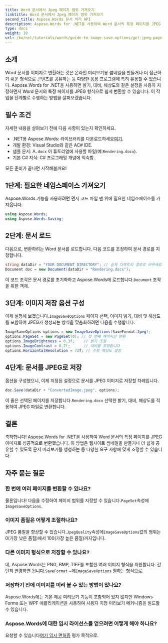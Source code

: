 ```yaml
---
title: Word 문서에서 Jpeg 페이지 범위 가져오기
linktitle: Word 문서에서 Jpeg 페이지 범위 가져오기
second_title: Aspose.Words 문서 처리 API
description: Aspose.Words for .NET을 사용하여 Word 문서의 특정 페이지를 JPEG 이미지로 쉽게 변환하는 방법을 알아보세요. 이 포괄적인 가이드는 문서 로딩 및 이미지 설정 구성부터 JPEG로 저장까지 모든 것을 다룹니다.
type: docs
weight: 10
url: /ko/net/tutorials/words/guide-to-image-save-options/get-jpeg-page-range-word-document/
---
```

## 소개

Word 문서를 이미지로 변환하는 것은 온라인 미리보기용 썸네일을 만들거나 더 접근하기 쉬운 형식으로 콘텐츠를 공유하는 등 다양한 응용 프로그램에 특히 유용할 수 있습니다. Aspose.Words for .NET을 사용하면 밝기, 대비, 해상도와 같은 설정을 사용자 지정하면서 Word 문서의 특정 페이지를 JPEG 형식으로 쉽게 변환할 수 있습니다. 이 작업을 단계별로 수행하는 방법을 살펴보겠습니다.

## 필수 조건

자세한 내용을 살펴보기 전에 다음 사항이 있는지 확인하세요.

-  .NET용 Aspose.Words: 라이브러리를 다운로드하세요[여기](https://releases.aspose.com/words/net/).
- 개발 환경: Visual Studio와 같은 AC# IDE.
-  샘플 문서: A`.docx` 이 튜토리얼에 사용할 파일(예:`Rendering.docx`).
- 기본 C# 지식: C# 프로그래밍 개념에 익숙함.

모든 준비가 끝나면 시작해볼까요!

## 1단계: 필요한 네임스페이스 가져오기

Aspose.Words 기능을 사용하려면 먼저 코드 파일 맨 위에 필요한 네임스페이스를 가져옵니다.

```csharp
using Aspose.Words;
using Aspose.Words.Saving;
```

## 2단계: 문서 로드

다음으로, 변환하려는 Word 문서를 로드합니다. 다음 코드를 조정하여 문서 경로를 지정합니다.

```csharp
string dataDir = "YOUR DOCUMENT DIRECTORY"; // 실제 디렉토리 경로로 바꾸세요
Document doc = new Document(dataDir + "Rendering.docx");
```

이 코드 조각은 문서 경로를 초기화하고 Aspose.Words에 로드합니다.`Document` 조작을 위한 객체.

## 3단계: 이미지 저장 옵션 구성

 이제 설정해 보겠습니다.`ImageSaveOptions` 페이지 선택, 이미지 밝기, 대비 및 해상도를 포함하여 JPEG가 생성되는 방식을 맞춤화하려면 다음을 수행합니다.

```csharp
ImageSaveOptions options = new ImageSaveOptions(SaveFormat.Jpeg);
options.PageSet = new PageSet(0); // 첫 번째 페이지만 변환
options.ImageBrightness = 0.3f;    // 밝기 조절
options.ImageContrast = 0.7f;      // 대비를 조정합니다
options.HorizontalResolution = 72f; // 수평 해상도 설정
```

## 4단계: 문서를 JPEG로 저장

옵션을 구성했으니, 이제 지정된 설정으로 문서를 JPEG 이미지로 저장할 차례입니다.

```csharp
doc.Save(dataDir + "ConvertedImage.jpeg", options);
```

 이 줄은 선택된 페이지를 저장합니다.`Rendering.docx` 선택한 밝기, 대비, 해상도를 적용하여 JPEG 파일로 변환합니다.

## 결론

축하합니다! Aspose.Words for .NET을 사용하여 Word 문서의 특정 페이지를 JPEG 이미지로 성공적으로 변환했습니다. 이 방법은 웹사이트 썸네일을 만들거나 더 쉽게 공유할 수 있도록 문서 미리보기를 생성하는 등 다양한 요구 사항에 맞게 조정할 수 있습니다.

## 자주 묻는 질문

### 한 번에 여러 페이지를 변환할 수 있나요?  
 물론입니다! 다음을 수정하여 페이지 범위를 지정할 수 있습니다.`PageSet`속성에`ImageSaveOptions`.

### 이미지 품질은 어떻게 조절하나요?  
 JPEG 품질을 향상할 수 있습니다.`JpegQuality`속성에`ImageSaveOptions`값의 범위는 0(가장 낮은 품질)에서 100(가장 높은 품질)까지입니다.

### 다른 이미지 형식으로 저장할 수 있나요?  
 네, Aspose.Words는 PNG, BMP, TIFF를 포함한 여러 이미지 형식을 지원합니다. 간단히 변경하면 됩니다.`SaveFormat` ~에`ImageSaveOptions` 원하는 형식으로.

### 저장하기 전에 이미지를 미리 볼 수 있는 방법이 있나요?  
Aspose.Words에는 기본 제공 미리보기 기능이 포함되어 있지 않지만 Windows Forms 또는 WPF 애플리케이션을 사용하여 사용자 지정 미리보기 메커니즘을 빌드할 수 있습니다.

### Aspose.Words에 대한 임시 라이선스를 얻으려면 어떻게 해야 하나요?  
 요청할 수 있습니다[여기 임시 면허증](https://purchase.aspose.com/temporary-license/) 평가 목적으로.